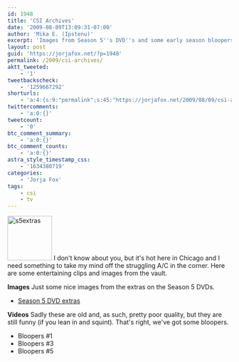 ```yaml
---
id: 1948
title: 'CSI Archives'
date: '2009-08-09T13:09:31-07:00'
author: 'Mika E. (Ipstenu)'
excerpt: 'Images from Season 5''s DVD''s and some early season bloopers as a summer treat.'
layout: post
guid: 'https://jorjafox.net/?p=1948'
permalink: /2009/csi-archives/
aktt_tweeted:
    - '1'
tweetbackscheck:
    - '1259667292'
shorturls:
    - 'a:4:{s:9:"permalink";s:45:"https://jorjafox.net/2009/08/09/csi-archives/";s:7:"tinyurl";s:26:"http://tinyurl.com/ygxzaql";s:4:"isgd";s:18:"http://is.gd/53sXV";s:5:"bitly";s:20:"http://bit.ly/2lCFk6";}'
twittercomments:
    - 'a:0:{}'
tweetcount:
    - '0'
btc_comment_summary:
    - 'a:0:{}'
btc_comment_counts:
    - 'a:0:{}'
astra_style_timestamp_css:
    - '1634380719'
categories:
    - 'Jorja Fox'
tags:
    - csi
    - tv
---
```


<img src="//static.jorjafox.net/wordpress/2009/08/s5extras-100x100.jpg" alt="s5extras" title="s5extras" width="100" height="100" class="alignleft size-thumbnail wp-image-1949" /> I don't know about you, but it's hot here in Chicago and I need something to take my mind off the struggling A/C in the corner.  Here are some entertaining clips and images from the vault.<br style="clear:both;" />

<strong>Images</strong>
Just some nice images from the extras on the Season 5 DVDs.
<ul>
	<li><a href="https://jorjafox.net/gallery/tv/csi/extras/2005-dvd/">Season 5 DVD extras</a></li>
</ul>

<strong>Videos</strong>
Sadly these are old and, as such, pretty poor quality, but they are still funny (if you lean in and squint). That's right, we've got some bloopers.
<ul>
	<li>Bloopers #1</li>
	<li>Bloopers #3</li>
	<li>Bloopers #5</li>
</ul>